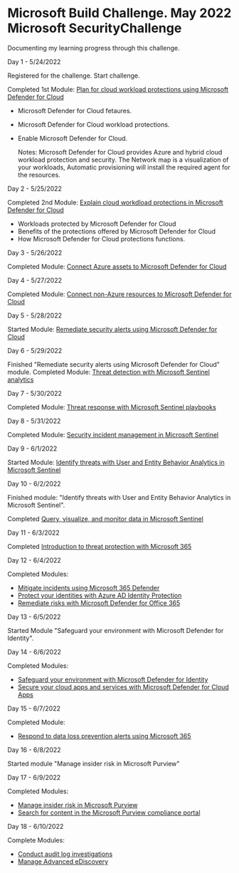# Microsoft Build Challenge. May 2022 Microsoft SecurityChallenge

Documenting my learning progress through this challenge.

Day 1 - 5/24/2022 

Registered for the challenge. Start challenge. 

Completed 1st Module: [Plan for cloud workload protections using Microsoft Defender for Cloud](https://docs.microsoft.com/en-us/learn/modules/what-is-azure-defender)
* Microsoft Defender for Cloud fetaures.
* Microsoft Defender for Cloud workload protections.
* Enable Microsoft Defender for Cloud.

  Notes: Microsoft Defender for Cloud provides Azure and hybrid cloud workload protection and security. The Network map is a visualization of your workloads, Automatic provisioning will install the required agent for the resources. 

Day 2 - 5/25/2022

Completed 2nd Module: [Explain cloud workdload protections in Microsoft Defender for Cloud](https://docs.microsoft.com/en-us/learn/modules/understand-azure-defender-cloud-workload-protection/)
* Workloads protected by Microsoft Defender for Cloud
* Benefits of the protections offered by Microsoft Defender for Cloud
* How Microsoft Defender for Cloud protections functions.

Day 3 - 5/26/2022

Completed Module: [Connect Azure assets to Microsoft Defender for Cloud](https://docs.microsoft.com/en-us/learn/modules/connect-azure-assets-to-azure-defender/)

Day 4 - 5/27/2022

Completed Module: [Connect non-Azure resources to Microsoft Defender for Cloud](https://docs.microsoft.com/en-us/learn/modules/connect-non-azure-machines-to-azure-defender/)

Day 5 - 5/28/2022

Started Module: [Remediate security alerts using Microsoft Defender for Cloud](https://docs.microsoft.com/en-us/learn/modules/remediate-azure-defender-security-alerts/)

Day 6 - 5/29/2022 

Finished "Remediate security alerts using Microsoft Defender for Cloud" module. Completed Module: [Threat detection with Microsoft Sentinel analytics](https://docs.microsoft.com/en-us/learn/modules/analyze-data-in-sentinel/)


Day 7 - 5/30/2022

Completed Module: [Threat response with Microsoft Sentinel playbooks](https://docs.microsoft.com/en-us/learn/modules/threat-response-sentinel-playbooks/)

Day 8 - 5/31/2022

Completed Module: [Security incident management in Microsoft Sentinel](https://docs.microsoft.com/en-us/learn/modules/incident-management-sentinel/)

Day 9 - 6/1/2022

Started Module: [Identify threats with User and Entity Behavior Analytics in Microsoft Sentinel](https://docs.microsoft.com/en-us/learn/modules/use-entity-behavior-analytics-azure-sentinel/)

Day 10 - 6/2/2022

Finished module: "Identify threats with User and Entity Behavior Analytics in Microsoft Sentinel".

Completed [Query, visualize, and monitor data in Microsoft Sentinel](https://docs.microsoft.com/en-us/learn/modules/query-data-sentinel/)

Day 11 - 6/3/2022

Completed [Introduction to threat protection with Microsoft 365](https://docs.microsoft.com/en-us/learn/modules/m365-security-threat-define/)

Day 12 - 6/4/2022

Completed Modules: 

* [Mitigate incidents using Microsoft 365 Defender](https://docs.microsoft.com/en-us/learn/modules/mitigate-incidents-microsoft-365-defender/) 
* [Protect your identities with Azure AD Identity Protection](https://docs.microsoft.com/en-us/learn/modules/protect-identities-with-aad-idp)
* [Remediate risks with Microsoft Defender for Office 365](https://docs.microsoft.com/en-us/learn/modules/m365-threat-remediate/)

Day 13 - 6/5/2022

Started Module "Safeguard your environment with Microsoft Defender for Identity".

Day 14 - 6/6/2022

Completed Modules: 

* [Safeguard your environment with Microsoft Defender for Identity](https://docs.microsoft.com/en-us/learn/modules/m365-threat-safeguard/)
* [Secure your cloud apps and services with Microsoft Defender for Cloud Apps](https://docs.microsoft.com/en-us/learn/modules/microsoft-cloud-app-security/)

Day 15 - 6/7/2022

Completed Module:

* [Respond to data loss prevention alerts using Microsoft 365](https://docs.microsoft.com/en-us/learn/modules/respond-to-data-loss-prevention-alerts-microsoft-365/)

Day 16 - 6/8/2022

Started module "Manage insider risk in Microsoft Purview"

Day 17 - 6/9/2022

Completed Modules:

* [Manage insider risk in Microsoft Purview](https://docs.microsoft.com/en-us/learn/modules/m365-compliance-insider-manage-insider-risk/)
* [Search for content in the Microsoft Purview compliance portal](https://docs.microsoft.com/en-us/learn/modules/search-for-content-security-compliance-center/)

Day 18 - 6/10/2022

Complete Modules:

* [Conduct audit log investigations](https://docs.microsoft.com/en-us/learn/modules/conduct-audit-log-investigations/)
* [Manage Advanced eDiscovery](https://docs.microsoft.com/en-us/learn/modules/manage-advanced-ediscovery/)

